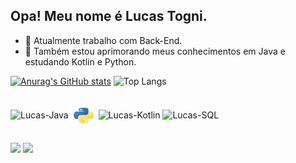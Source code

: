 ## Opa! Meu nome é Lucas Togni.

- 🔭 Atualmente trabalho com Back-End.
- 🌱 Também estou aprimorando meus conhecimentos em Java e estudando Kotlin e Python.


[![Anurag's GitHub stats](https://github-readme-stats.vercel.app/api?username=LucasTogniS)](https://github.com/anuraghazra/github-readme-stats)
![Top Langs](https://github-readme-stats.vercel.app/api/top-langs/?username=LucasTogniS&size_weight=0.5&count_weight=0.5)

<div style="display: inline_block"><br> 
  <img align="center" alt="Lucas-Java" height="30" width="40" src="https://cdn.jsdelivr.net/gh/devicons/devicon@latest/icons/java/java-original.svg"/> 
  <img align="center" alt="Lucas-Python" height="30" width="40" src="https://raw.githubusercontent.com/devicons/devicon/master/icons/python/python-original.svg">
  <img align="center" alt="Lucas-Kotlin" height="30" width="40" src="https://cdn.jsdelivr.net/gh/devicons/devicon@latest/icons/kotlin/kotlin-original.svg">
  <img align="center" alt="Lucas-SQL" height="30" width="40" src="https://cdn.jsdelivr.net/gh/devicons/devicon@latest/icons/sqldeveloper/sqldeveloper-original.svg">
</div>

##

<div> 
  <a href = "mailto:lucastogni11@outlook.com"><img src="https://img.shields.io/badge/Microsoft_Outlook-0078D4?style=for-the-badge&logo=microsoft-outlook&logoColor=white" target="_blank"></a>
  <a href="https://www.linkedin.com/in/lucas-de-togni/" target="_blank"><img src="https://img.shields.io/badge/-LinkedIn-%230077B5?style=for-the-badge&logo=linkedin&logoColor=white" target="_blank"></a> 
</div>
